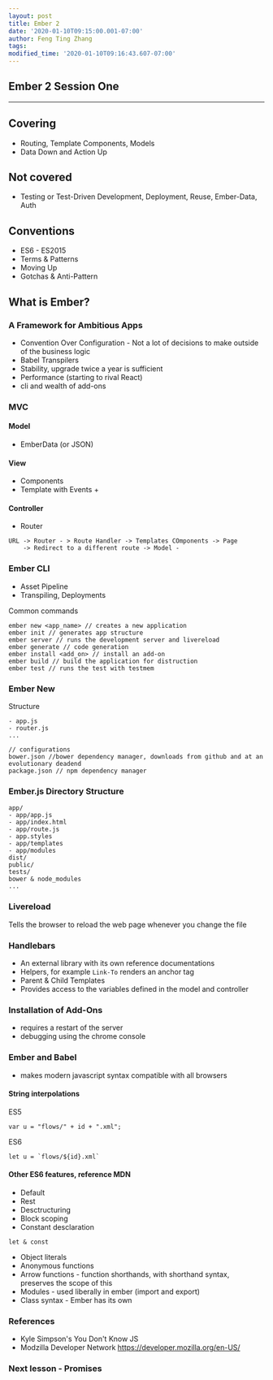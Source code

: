 ```yaml
---
layout: post
title: Ember 2
date: '2020-01-10T09:15:00.001-07:00'
author: Feng Ting Zhang
tags:
modified_time: '2020-01-10T09:16:43.607-07:00'
---
```


## Ember 2 Session One

----------

## Covering
* Routing, Template Components, Models
* Data Down and Action Up

## Not covered
* Testing or Test-Driven Development, Deployment, Reuse, Ember-Data, Auth

## Conventions
* ES6 - ES2015
* Terms & Patterns
* Moving Up
* Gotchas & Anti-Pattern


## What is Ember?
### A Framework for Ambitious Apps
- Convention Over Configuration  - Not a lot of decisions to make outside of the business logic
- Babel Transpilers
- Stability, upgrade twice a year is sufficient
- Performance (starting to rival React)
- cli and wealth of add-ons

### MVC
#### Model 
- EmberData (or JSON)

#### View
- Components
- Template with Events +

#### Controller
- Router

```
URL -> Router - > Route Handler -> Templates COmponents -> Page
    -> Redirect to a different route -> Model -
```


### Ember CLI
* Asset Pipeline
* Transpiling, Deployments

Common commands
```
ember new <app_name> // creates a new application
ember init // generates app structure
ember server // runs the development server and livereload
ember generate // code generation
ember install <add_on> // install an add-on
ember build // build the application for distruction
ember test // runs the test with testmem
```


### Ember New

Structure
```
- app.js
- router.js
...

// configurations
bower.json //bower dependency manager, downloads from github and at an evolutionary deadend
package.json // npm dependency manager
```

### Ember.js Directory Structure
```
app/
- app/app.js
- app/index.html
- app/route.js
- app.styles
- app/templates
- app/modules
dist/
public/
tests/
bower & node_modules
...
```

### Livereload
Tells the browser to reload the web page whenever you change the file


### Handlebars
* An external library with its own reference documentations
* Helpers, for example `Link-To` renders an anchor tag
* Parent & Child Templates
* Provides access to the variables defined in the model and controller

### Installation of Add-Ons
* requires a restart of the server
* debugging using the chrome console


### Ember and Babel
- makes modern javascript syntax compatible with all browsers

#### String interpolations

ES5
```
var u = "flows/" + id + ".xml";
```

ES6
```
let u = `flows/${id}.xml`
```

#### Other ES6 features, reference MDN
* Default 
* Rest
* Desctructuring
* Block scoping
* Constant desclaration
```
let & const
```

* Object literals
* Anonymous functions
* Arrow functions - function shorthands, with shorthand syntax, preserves the scope of this
* Modules - used liberally in ember (import and export)
* Class syntax - Ember has its own

### References
- Kyle Simpson's You Don't Know JS
- Modzilla Developer Network https://developer.mozilla.org/en-US/

### Next lesson - Promises

